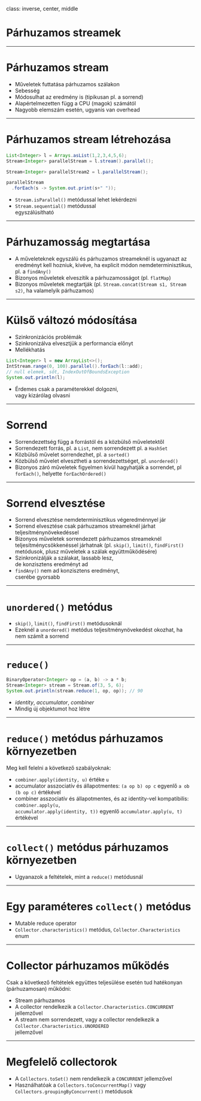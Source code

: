 class: inverse, center, middle

# Párhuzamos streamek

---

# Párhuzamos stream

* Műveletek futtatása párhuzamos szálakon
* Sebesség
* Módosulhat az eredmény is (tipikusan pl. a sorrend)
* Alapértelmezetten függ a CPU (magok) számától
* Nagyobb elemszám esetén, ugyanis van overhead

---

# Párhuzamos stream létrehozása

```java
List<Integer> l = Arrays.asList(1,2,3,4,5,6);
Stream<Integer> parallelStream = l.stream().parallel();

Stream<Integer> parallelStream2 = l.parallelStream();
```

```java
parallelStream
  .forEach(s -> System.out.print(s+" "));
```

* `Stream.isParallel()` metódussal lehet lekérdezni
* `Stream.sequential()` metódussal <br /> egyszálúsítható

---

# Párhuzamosság megtartása

* A műveleteknek egyszálú és párhuzamos streameknél is ugyanazt az
  eredményt kell hozniuk, kivéve, ha explicit módon nemdeterminisztikus, pl. a `findAny()`
* Bizonyos műveletek elveszítik a párhuzamosságot (pl. `flatMap`)
* Bizonyos műveletek megtartják (pl. `Stream.concat(Stream s1, Stream s2)`, ha valamelyik párhuzamos)

---

# Külső változó módosítása

* Szinkronizációs problémák
* Szinkronizálva elvesztjük a performancia előnyt
* Mellékhatás

```java
List<Integer> l = new ArrayList<>();
IntStream.range(0, 100).parallel().forEach(l::add);
// null elemek, sőt, IndexOutOfBoundsException
System.out.println(l);
```

* Érdemes csak a paraméterekkel dolgozni, <br /> vagy kizárólag olvasni

---

# Sorrend

* Sorrendezettség függ a forrástól és a közbülső műveletektől
* Sorrendezett forrás, pl. a `List`, nem sorrendezett pl. a `HashSet`
* Közbülső művelet sorrendezhet, pl. a `sorted()`
* Közbülső művelet elvesztheti a sorrendezettséget, pl. `unordered()`
* Bizonyos záró műveletek figyelmen kívül hagyhatják a sorrendet, pl `forEach()`, helyette `forEachOrdered()`

---

# Sorrend elvesztése

* Sorrend elvesztése nemdeterminisztikus végeredménnyel jár
* Sorrend elvesztése csak párhuzamos streameknél járhat teljesítménynövekedéssel
* Bizonyos műveletek sorrendezett párhuzamos streameknél teljesítménycsökkenéssel járhatnak
	(pl. `skip()`, `limit()`, `findFirst()` metódusok, plusz műveletek a szálak együttműködésére)
* Szinkronizálják a szálakat, lassabb lesz, <br /> de konzisztens eredményt ad
* `findAny()` nem ad konzisztens eredményt, <br /> cserébe gyorsabb

---

# `unordered()` metódus

* `skip()`, `limit()`, `findFirst()` metódusoknál
* Ezeknél a `unordered()` metódus teljesítménynövekedést okozhat, ha nem számít a sorrend

---

# `reduce()`

```java
BinaryOperator<Integer> op = (a, b) -> a * b;
Stream<Integer> stream = Stream.of(3, 5, 6);
System.out.println(stream.reduce(1, op, op)); // 90
```

* _identity_, _accumulator_, _combiner_
* Mindig új objektumot hoz létre

---

# `reduce()` metódus párhuzamos környezetben

Meg kell felelni a következő szabályoknak:

* `combiner.apply(identity, u)` értéke `u`
* accumulator asszociatív és állapotmentes: `(a op b) op c` egyenlő `a ob (b op c)` értékével
* combiner asszociatív és állapotmentes, és az identity-vel kompatibilis: `combiner.apply(u, ` <br /> `accumulator.apply(identity, t))` egyenlő `accumulator.apply(u, t)` értékével

---

# `collect()` metódus párhuzamos környezetben

* Ugyanazok a feltételek, mint a `reduce()` metódusnál

---

# Egy paraméteres `collect()` metódus

* Mutable reduce operator
* `Collector.characteristics()` metódus, `Collector.Characteristics` enum

---

# Collector párhuzamos működés

Csak a következő feltételek együttes teljesülése esetén tud hatékonyan (párhuzamosan) működni:

* Stream párhuzamos
* A collector rendelkezik a `Collector.Characteristics.CONCURRENT` jellemzővel
* A stream nem sorrendezett, vagy a collector rendelkezik a `Collector.Characteristics.UNORDERED` <br /> jellemzővel

---

# Megfelelő collectorok

* A `Collectors.toSet()` nem rendelkezik a `CONCURRENT` jellemzővel
* Használhatóak a `Collectors.toConcurrentMap()` vagy `Collectors.groupingByConcurrent()` metódusok
